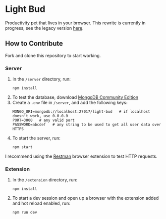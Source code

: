 # Light Bud
Productivity pet that lives in your browser. This rewrite is currently in progress, see the legacy version [here](https://github.com/shrub719/light-bud-legacy).

## How to Contribute

Fork and clone this repository to start working.

### Server

1. In the `/server` directory, run:  
    ```
    npm install
    ```
1. To test the database, download [MongoDB Community Edition](https://www.mongodb.com/try/download/community)
1. Create a `.env` file in `/server`, and add the following keys:
    ```
    MONGO_URI=mongodb://localhost:27017/light-bud   # if localhost doesn't work, use 0.0.0.0
    PORT=3000   # any valid port
    PASSWORD=abcdef   # any string to be used to get all user data over HTTPS
    ```
1. To start the server, run:
    ```
    npm start
    ```
I recommend using the [Restman](https://chromewebstore.google.com/detail/restman/ihgpcfpkpmdcghlnaofdmjkoemnlijdi) browser extension to test HTTP requests.


### Extension

1. In the `/extension` directory, run:
    ```
    npm install
    ```
1. To start a dev session and open up a browser with the extension added and hot reload enabled, run:
    ```
    npm run dev
    ```